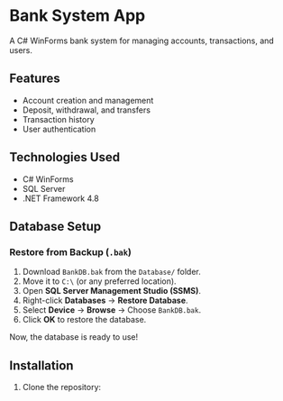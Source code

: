 # Bank System App
A C# WinForms bank system for managing accounts, transactions, and users.

## Features
- Account creation and management
- Deposit, withdrawal, and transfers
- Transaction history
- User authentication

## Technologies Used
- C# WinForms
- SQL Server
- .NET Framework 4.8

## Database Setup
### Restore from Backup (`.bak`)
1. Download `BankDB.bak` from the `Database/` folder.
2. Move it to `C:\` (or any preferred location).
3. Open **SQL Server Management Studio (SSMS)**.
4. Right-click **Databases** → **Restore Database**.
5. Select **Device** → **Browse** → Choose `BankDB.bak`.
6. Click **OK** to restore the database.

Now, the database is ready to use!


## Installation
1. Clone the repository:

